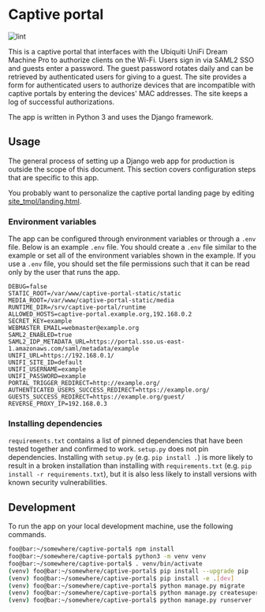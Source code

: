 # Captive portal

![lint](https://github.com/rrlapointe/captive-portal/workflows/lint/badge.svg)

This is a captive portal that interfaces with the Ubiquiti UniFi Dream Machine Pro to authorize clients on the Wi-Fi. Users sign in via SAML2 SSO and guests enter a password. The guest password rotates daily and can be retrieved by authenticated users for giving to a guest. The site provides a form for authenticated users to authorize devices that are incompatible with captive portals by entering the devices' MAC addresses. The site keeps a log of successful authorizations.

The app is written in Python 3 and uses the Django framework.

## Usage

The general process of setting up a Django web app for production is outside the scope of this document. This section covers configuration steps that are specific to this app.

You probably want to personalize the captive portal landing page by editing [site_tmpl/landing.html](./site_tmpl/landing.html).

### Environment variables

The app can be configured through environment variables or through a `.env` file. Below is an example `.env` file. You should create a `.env` file similar to the example or set all of the environment variables shown in the example. If you use a `.env` file, you should set the file permissions such that it can be read only by the user that runs the app.

```
DEBUG=false
STATIC_ROOT=/var/www/captive-portal-static/static
MEDIA_ROOT=/var/www/captive-portal-static/media
RUNTIME_DIR=/srv/captive-portal/runtime
ALLOWED_HOSTS=captive-portal.example.org,192.168.0.2
SECRET_KEY=example
WEBMASTER_EMAIL=webmaster@example.org
SAML2_ENABLED=true
SAML2_IDP_METADATA_URL=https://portal.sso.us-east-1.amazonaws.com/saml/metadata/example
UNIFI_URL=https://192.168.0.1/
UNIFI_SITE_ID=default
UNIFI_USERNAME=example
UNIFI_PASSWORD=example
PORTAL_TRIGGER_REDIRECT=http://example.org/
AUTHENTICATED_USERS_SUCCESS_REDIRECT=https://example.org/
GUESTS_SUCCESS_REDIRECT=https://example.org/guest/
REVERSE_PROXY_IP=192.168.0.3
```

### Installing dependencies

`requirements.txt` contains a list of pinned dependencies that have been tested together and confirmed to work. `setup.py` does not pin dependencies. Installing with `setup.py` (e.g. `pip install .`) is more likely to result in a broken installation than installing with `requirements.txt` (e.g. `pip install -r requirements.txt`), but it is also less likely to install versions with known security vulnerabilities.

## Development

To run the app on your local development machine, use the following commands.

```sh
foo@bar:~/somewhere/captive-portal$ npm install
foo@bar:~/somewhere/captive-portal$ python3 -m venv venv
foo@bar:~/somewhere/captive-portal$ . venv/bin/activate
(venv) foo@bar:~/somewhere/captive-portal$ pip install --upgrade pip
(venv) foo@bar:~/somewhere/captive-portal$ pip install -e .[dev]
(venv) foo@bar:~/somewhere/captive-portal$ python manage.py migrate
(venv) foo@bar:~/somewhere/captive-portal$ python manage.py createsuperuser
(venv) foo@bar:~/somewhere/captive-portal$ python manage.py runserver
```
